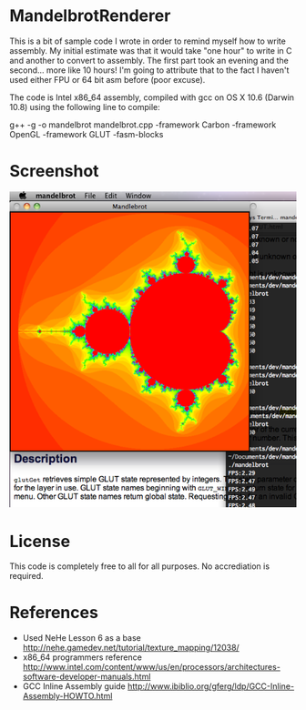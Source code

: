 MandelbrotRenderer
==================

This is a bit of sample code I wrote in order to remind myself how to write assembly. My initial estimate was that it would take "one hour" to write in C and another to convert to assembly. The first part took an evening and the second... more like 10 hours! I'm going to attribute that to the fact I haven't used either FPU or 64 bit asm before (poor excuse).

The code is Intel x86_64 assembly, compiled with gcc on OS X 10.6 (Darwin 10.8) using the following line to compile:

g++ -g -o mandelbrot mandelbrot.cpp -framework Carbon -framework OpenGL -framework GLUT -fasm-blocks

Screenshot
=========
![Alt text](https://github.com/guy127917/MandelbrotRendrrr/blob/master/screenshot.png?raw=true "Mandelbrot screenshot")

License
=======

This code is completely free to all for all purposes. No accrediation is required. 

References
==========

* Used NeHe Lesson 6 as a base http://nehe.gamedev.net/tutorial/texture_mapping/12038/
* x86_64 programmers reference http://www.intel.com/content/www/us/en/processors/architectures-software-developer-manuals.html
* GCC Inline Assembly guide http://www.ibiblio.org/gferg/ldp/GCC-Inline-Assembly-HOWTO.html

